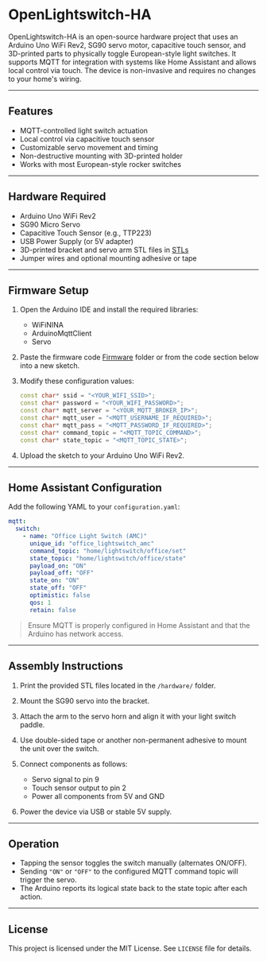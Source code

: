 # OpenLightswitch-HA

OpenLightswitch-HA is an open-source hardware project that uses an Arduino Uno WiFi Rev2, SG90 servo motor, capacitive touch sensor, and 3D-printed parts to physically toggle European-style light switches. It supports MQTT for integration with systems like Home Assistant and allows local control via touch. The device is non-invasive and requires no changes to your home's wiring.

---

## Features

* MQTT-controlled light switch actuation
* Local control via capacitive touch sensor
* Customizable servo movement and timing
* Non-destructive mounting with 3D-printed holder
* Works with most European-style rocker switches

---

## Hardware Required

* Arduino Uno WiFi Rev2
* SG90 Micro Servo
* Capacitive Touch Sensor (e.g., TTP223)
* USB Power Supply (or 5V adapter)
* 3D-printed bracket and servo arm STL files in [STLs](https://github.com/makerLab314/OpenLightswitch-HA/tree/main/STLs)
* Jumper wires and optional mounting adhesive or tape

---

## Firmware Setup

1. Open the Arduino IDE and install the required libraries:

   * WiFiNINA
   * ArduinoMqttClient
   * Servo

2. Paste the firmware code [Firmware](https://github.com/makerLab314/OpenLightswitch-HA/blob/main/Lichtschalter_FINAL.ino) folder or from the code section below into a new sketch.

3. Modify these configuration values:

   ```cpp
   const char* ssid = "<YOUR_WIFI_SSID>";
   const char* password = "<YOUR_WIFI_PASSWORD>";
   const char* mqtt_server = "<YOUR_MQTT_BROKER_IP>";
   const char* mqtt_user = "<MQTT_USERNAME_IF_REQUIRED>";
   const char* mqtt_pass = "<MQTT_PASSWORD_IF_REQUIRED>";
   const char* command_topic = "<MQTT_TOPIC_COMMAND>";
   const char* state_topic = "<MQTT_TOPIC_STATE>";
   ```

4. Upload the sketch to your Arduino Uno WiFi Rev2.

---

## Home Assistant Configuration

Add the following YAML to your `configuration.yaml`:

```yaml
mqtt:
  switch:
    - name: "Office Light Switch (AMC)"
      unique_id: "office_lightswitch_amc"
      command_topic: "home/lightswitch/office/set"
      state_topic: "home/lightswitch/office/state"
      payload_on: "ON"
      payload_off: "OFF"
      state_on: "ON"
      state_off: "OFF"
      optimistic: false
      qos: 1
      retain: false
```

> Ensure MQTT is properly configured in Home Assistant and that the Arduino has network access.

---

## Assembly Instructions

1. Print the provided STL files located in the `/hardware/` folder.
2. Mount the SG90 servo into the bracket.
3. Attach the arm to the servo horn and align it with your light switch paddle.
4. Use double-sided tape or another non-permanent adhesive to mount the unit over the switch.
5. Connect components as follows:

   * Servo signal to pin 9
   * Touch sensor output to pin 2
   * Power all components from 5V and GND
6. Power the device via USB or stable 5V supply.

---

## Operation

* Tapping the sensor toggles the switch manually (alternates ON/OFF).
* Sending `"ON"` or `"OFF"` to the configured MQTT command topic will trigger the servo.
* The Arduino reports its logical state back to the state topic after each action.

---

## License

This project is licensed under the MIT License. See `LICENSE` file for details.

